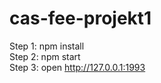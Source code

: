# cas-fee-projekt1

Step 1: npm install <br>
Step 2: npm start <br>
Step 3: open http://127.0.0.1:1993
